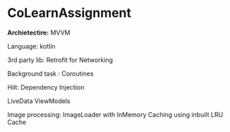 # CoLearnAssignment

**Archietectire:**
MVVM

Language:
kotlin

3rd party lib:
Retrofit for Networking

Background task : Coroutines

Hilt: Dependency Injection

LiveData
ViewModels

Image processing: ImageLoader with InMemory Caching using inbuilt LRU Cache
